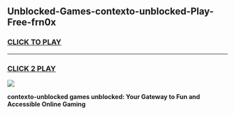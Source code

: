 
## Unblocked-Games-contexto-unblocked-Play-Free-frn0x
<h3>
<a href="https://premium76.site?title=contexto-unblocked&ref=10A">CLICK TO PLAY</a></h3>
<hr>

<h3>
<a href="https://premium76.site?title=contexto-unblocked&ref=10A">CLICK 2 PLAY</a>
  
</h3>

<a href="https://premium76.site?title=contexto-unblocked&ref=10A"><img src="https://clearcache.store/games.png"></a>


**contexto-unblocked games unblocked: Your Gateway to Fun and Accessible Online Gaming**
